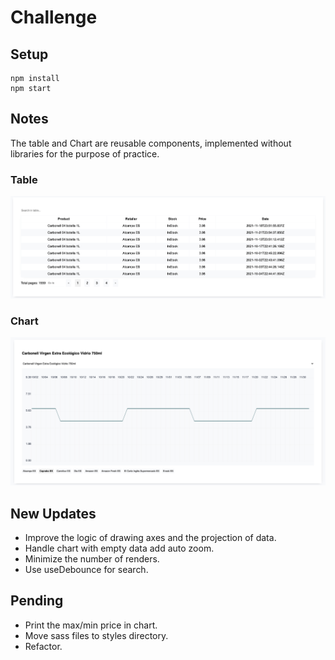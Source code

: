 # Challenge

## Setup

```
npm install
npm start
```

## Notes

The table and Chart are reusable components, implemented without libraries for the purpose of practice.

### Table
![image info](./doc/img/table.png)

### Chart
![image info](./doc/img/plot.png)

## New Updates
- Improve the logic of drawing axes and the projection of data.
- Handle chart with empty data add auto zoom.
- Minimize the number of renders.
- Use useDebounce for search.

## Pending
- Print the max/min price in chart.
- Move sass files to styles directory.
- Refactor.
